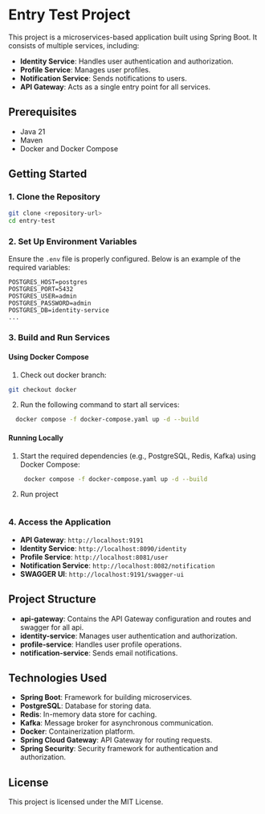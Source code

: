 # Entry Test Project

This project is a microservices-based application built using Spring Boot. It consists of multiple services, including:

- **Identity Service**: Handles user authentication and authorization.
- **Profile Service**: Manages user profiles.
- **Notification Service**: Sends notifications to users.
- **API Gateway**: Acts as a single entry point for all services.

## Prerequisites

- Java 21
- Maven
- Docker and Docker Compose

## Getting Started

### 1. Clone the Repository
```bash
git clone <repository-url>
cd entry-test
```

### 2. Set Up Environment Variables

Ensure the `.env` file is properly configured. Below is an example of the required variables:

```dotenv
POSTGRES_HOST=postgres
POSTGRES_PORT=5432
POSTGRES_USER=admin
POSTGRES_PASSWORD=admin
POSTGRES_DB=identity-service
...
```

### 3. Build and Run Services

#### Using Docker Compose

1. Check out docker branch:
```bash
git checkout docker
```

2. Run the following command to start all services:
```bash
  docker compose -f docker-compose.yaml up -d --build 
```

#### Running Locally

1. Start the required dependencies (e.g., PostgreSQL, Redis, Kafka) using Docker Compose:
   ```bash
    docker compose -f docker-compose.yaml up -d --build 
   ```
2. Run project
   ```

### 4. Access the Application

- **API Gateway**: `http://localhost:9191`
- **Identity Service**: `http://localhost:8090/identity`
- **Profile Service**: `http://localhost:8081/user`
- **Notification Service**: `http://localhost:8082/notification`
- **SWAGGER UI**: `http://localhost:9191/swagger-ui`

## Project Structure

- **api-gateway**: Contains the API Gateway configuration and routes and swagger for all api.
- **identity-service**: Manages user authentication and authorization.
- **profile-service**: Handles user profile operations.
- **notification-service**: Sends email notifications.

## Technologies Used

- **Spring Boot**: Framework for building microservices.
- **PostgreSQL**: Database for storing data.
- **Redis**: In-memory data store for caching.
- **Kafka**: Message broker for asynchronous communication.
- **Docker**: Containerization platform.
- **Spring Cloud Gateway**: API Gateway for routing requests.
- **Spring Security**: Security framework for authentication and authorization.

## License

This project is licensed under the MIT License.

